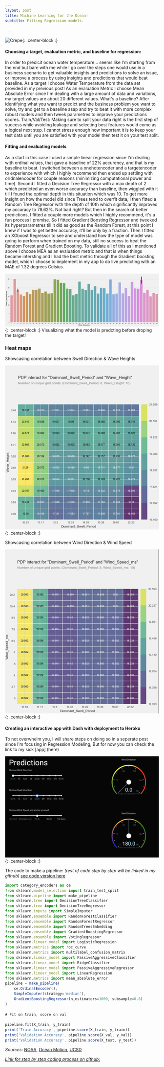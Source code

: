 ```yaml
---
layout: post
title: Machine Learning for the Ocean!
subtitle: Fitting Regression models.

---
```



![Crepe](/tahiti.jpg){: .center-block :}

#### Choosing a target, evaluation metric, and baseline for regression:
In order to predicit ocean water temperature... seems like I'm starting from the end but bare with me while I go over the steps one would use in a business scenario to get valuable insights and predictions to solve an issue, or improve a process by using insights and predictions that would beat baseline. 
As a target  I choose Water Temperature from the data set provided in my previous post! As an evaluation Metric I choose Mean Absolute Error since I'm dealing with a large amount of data and variations, my target values are about 20 different values.
What's a baseline? After identifying what you want to predict and the business problem you want to solve, try and get to a baseline asap and try to beat it with more complex robust models and then tweek parametres to improve your predictions scores.
Train/Val/Test: Making sure to split your data right is the first step of success while avoiding leakage and selecting best features would come as a logical next step. I cannot stress enough how important it is to keep your test data until you are satisfied with your model then test it on your test split.


#### Fitting and evaluating models
As a start in this case I used a simple linear regression since I'm dealing with ordinal values, that gave a baseline of 22% 
accurency, and that is my baseline to beat.
I switched between a onehotencoder and a targetencoder to experience with which I highly recommend then ended up settling with oridnalencoder for couple reasons (minimizing computational power and time).
Second I fitted a Decision Tree Regressor with a max depth of 2 which predicted an even worse accuracy than baseline, then wiggled with it till I found the optimal depth in this situation which was 10.
To get more insight on how the model did since Trees tend to overfit data, I then fitted a Random Tree Regressor with the depth of 10th which significantly improved my accuracy to 78.62%. Not bad right?
But then in the search of better predictions, I fitted a couple more models which I highly recommend, it's a fun process I promise.
So I fitted Gradient Boosting Regressor and tweeked its hyperparametres till it did as good as the Random Forest, at this point I knew if I was to get better accuracy, it'll be only by a fraction. 
Then I fitted an XGboost Regressor to see and understand how the type of model was going to perform when trained on my data, still no success to beat the Random Forest and Gradient Boosting.
To validate all of this as I mentioned above I choose MEA as an evaluation metric and that is when things became intersting and I had the best metric through the Gradient boosting model, which I choose to implement in my app to do live predicting with an MAE of 1.32 degrees Celsius.


![Crepe](/img/winddirwatertempbars.png){: .center-block :}
Visualizing what the model is predcting before droping the target!



 

### Heat maps ###

Showcasing correlation between Swell Direction & Wave Heights

![Crepe](/img/heatmapswelldirwaves.jpg){: .center-block :}

Showcasing correlation between Wind Direction & Wind Speed

![Crepe](/img/winddirwindspeed.png){: .center-block :}


#### Creating an interactive app with Dash with deployment to Heroku

To not overwhelm you, I will share steps on doing so in a seperate post since I'm focusing in Regression Modeling, 
But for now you can check the link to my sick [app] (here)

![Crepe](/img/herokuapppic.png){: .center-block :}

The code to make a pipeline:
_(rest of code step by step will be linked in my github)_
[see code version here](https://github.com/MehdiKhiatiDS/DS-Unit-1-Build/blob/master/Project_Up_Welling!.ipynb)

```javascript
import category_encoders as ce
from sklearn.model_selection import train_test_split
from sklearn.pipeline import make_pipeline
from sklearn.tree import DecisionTreeClassifier
from sklearn.tree import DecisionTreeRegressor
from sklearn.impute import SimpleImputer
from sklearn.ensemble import RandomForestClassifier
from sklearn.ensemble import RandomForestRegressor
from sklearn.ensemble import RandomTreesEmbedding
from sklearn.ensemble import GradientBoostingRegressor
from sklearn.ensemble import VotingRegressor
from sklearn.linear_model import LogisticRegression
from sklearn.metrics import roc_curve
from sklearn.metrics import multilabel_confusion_matrix
from sklearn.linear_model import PassiveAggressiveClassifier
from sklearn.linear_model import RidgeClassifier
from sklearn.linear_model import PassiveAggressiveRegressor
from sklearn.linear_model import LinearRegression
from sklearn.metrics import mean_absolute_error
pipeline = make_pipeline(
    ce.OrdinalEncoder(), 
    SimpleImputer(strategy='median'), 
    GradientBoostingRegressor(n_estimators=1000, subsample=0.8)
)

# Fit on train, score on val

pipeline.fit(X_train, y_train)
print('Train Accuracy', pipeline.score(X_train, y_train))
print('Validation Accuracy', pipeline.score(X_val, y_val))
print('Validation Accuracy', pipeline.score(X_test, y_test))
```

_Sources_: [NOAA](https://www.ndbc.noaa.gov), [Ocean Motion](https://www.oceanmotion.org), [UCSD](https://ucsd.edu)

[_Link for step by step coding process on github:_](https://github.com/MehdiKhiatiDS/DS-Unit-1-Build/blob/master/Project_Up_Welling!.ipynb)





